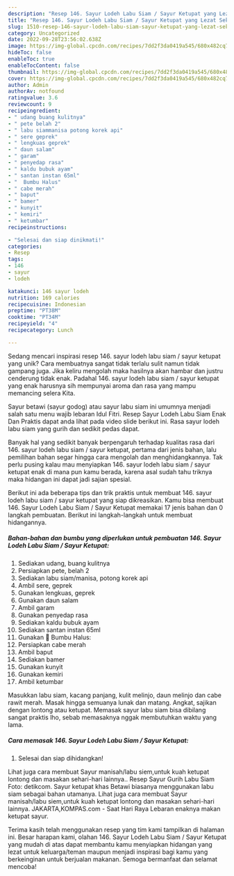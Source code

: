 ```yaml
---
description: "Resep 146. Sayur Lodeh Labu Siam / Sayur Ketupat yang Lezat Sekali"
title: "Resep 146. Sayur Lodeh Labu Siam / Sayur Ketupat yang Lezat Sekali"
slug: 1510-resep-146-sayur-lodeh-labu-siam-sayur-ketupat-yang-lezat-sekali
category: Uncategorized
date: 2022-09-28T23:56:02.638Z
image: https://img-global.cpcdn.com/recipes/7dd2f3da0419a545/680x482cq70/146-sayur-lodeh-labu-siam-sayur-ketupat-foto-resep-utama.jpg
hideToc: false
enableToc: true
enableTocContent: false
thumbnail: https://img-global.cpcdn.com/recipes/7dd2f3da0419a545/680x482cq70/146-sayur-lodeh-labu-siam-sayur-ketupat-foto-resep-utama.jpg
cover: https://img-global.cpcdn.com/recipes/7dd2f3da0419a545/680x482cq70/146-sayur-lodeh-labu-siam-sayur-ketupat-foto-resep-utama.jpg
author: Admin
authorAv: notfound
ratingvalue: 3.6
reviewcount: 9
recipeingredient:
- " udang buang kulitnya"
- " pete belah 2"
- " labu siammanisa potong korek api"
- " sere geprek"
- " lengkuas geprek"
- " daun salam"
- " garam"
- " penyedap rasa"
- " kaldu bubuk ayam"
- " santan instan 65ml"
- "  Bumbu Halus"
- " cabe merah"
- " baput"
- " bamer"
- " kunyit"
- " kemiri"
- " ketumbar"
recipeinstructions:

- "Selesai dan siap dinikmati!"
categories:
- Resep
tags:
- 146
- sayur
- lodeh

katakunci: 146 sayur lodeh 
nutrition: 169 calories
recipecuisine: Indonesian
preptime: "PT38M"
cooktime: "PT34M"
recipeyield: "4"
recipecategory: Lunch

---
```





Sedang mencari inspirasi resep 146. sayur lodeh labu siam / sayur ketupat yang unik? Cara membuatnya sangat tidak terlalu sulit namun tidak gampang juga. Jika keliru mengolah maka hasilnya akan hambar dan justru cenderung tidak enak. Padahal 146. sayur lodeh labu siam / sayur ketupat yang enak harusnya sih mempunyai aroma dan rasa yang mampu memancing selera Kita.





Sayur betawi (sayur godog) atau sayur labu siam ini umumnya menjadi salah satu menu wajib lebaran Idul Fitri. Resep Sayur Lodeh Labu Siam Enak Dan Praktis dapat anda lihat pada video slide berikut ini. Rasa sayur lodeh labu siam yang gurih dan sedikit pedas dapat.

Banyak hal yang sedikit banyak berpengaruh terhadap kualitas rasa dari 146. sayur lodeh labu siam / sayur ketupat, pertama dari jenis bahan, lalu pemilihan bahan segar hingga cara mengolah dan menghidangkannya. Tak perlu pusing kalau mau menyiapkan 146. sayur lodeh labu siam / sayur ketupat enak di mana pun kamu berada, karena asal sudah tahu triknya maka hidangan ini dapat jadi sajian spesial.






Berikut ini ada beberapa tips dan trik praktis untuk membuat 146. sayur lodeh labu siam / sayur ketupat yang siap dikreasikan. Kamu bisa membuat 146. Sayur Lodeh Labu Siam / Sayur Ketupat memakai 17 jenis bahan dan 0 langkah pembuatan. Berikut ini langkah-langkah untuk membuat hidangannya.

<!--inarticleads1-->

##### Bahan-bahan dan bumbu yang diperlukan untuk pembuatan 146. Sayur Lodeh Labu Siam / Sayur Ketupat:

1. Sediakan  udang, buang kulitnya
1. Persiapkan  pete, belah 2
1. Sediakan  labu siam/manisa, potong korek api
1. Ambil  sere, geprek
1. Gunakan  lengkuas, geprek
1. Gunakan  daun salam
1. Ambil  garam
1. Gunakan  penyedap rasa
1. Sediakan  kaldu bubuk ayam
1. Sediakan  santan instan 65ml
1. Gunakan  📎 Bumbu Halus:
1. Persiapkan  cabe merah
1. Ambil  baput
1. Sediakan  bamer
1. Gunakan  kunyit
1. Gunakan  kemiri
1. Ambil  ketumbar


Masukkan labu siam, kacang panjang, kulit melinjo, daun melinjo dan cabe rawit merah. Masak hingga semuanya lunak dan matang. Angkat, sajikan dengan lontong atau ketupat. Memasak sayur labu siam bisa dibilang sangat praktis lho, sebab memasaknya nggak membutuhkan waktu yang lama. 

<!--inarticleads2-->

##### Cara memasak 146. Sayur Lodeh Labu Siam / Sayur Ketupat:


1. Selesai dan siap dihidangkan!

Lihat juga cara membuat Sayur manisah/labu siem,untuk kuah ketupat lontong dan masakan sehari-hari lainnya.. Resep Sayur Gurih Labu Siam Foto: detikcom. Sayur ketupat khas Betawi biasanya menggunakan labu siam sebagai bahan utamanya. Lihat juga cara membuat Sayur manisah/labu siem,untuk kuah ketupat lontong dan masakan sehari-hari lainnya. JAKARTA,KOMPAS.com - Saat Hari Raya Lebaran enaknya makan ketupat sayur. 

Terima kasih telah menggunakan resep yang tim kami tampilkan di halaman ini. Besar harapan kami, olahan 146. Sayur Lodeh Labu Siam / Sayur Ketupat yang mudah di atas dapat membantu kamu menyiapkan hidangan yang lezat untuk keluarga/teman maupun menjadi inspirasi bagi kamu yang berkeinginan untuk berjualan makanan. Semoga bermanfaat dan selamat mencoba!
